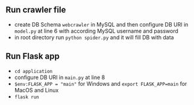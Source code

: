 ## Run crawler file
- create DB Schema `webcrawler` in MySQL and then configure DB URI in `model.py` at line 6 with according MySQL username and password
- in root directory run `python spider.py` and it will fill DB with data

## Run Flask app
- `cd application`
- configure DB URI in `main.py` at line 8
- `$env:FLASK_APP = "main"` for Windows and `export FLASK_APP=main` for MacOS and Linux
- `flask run`